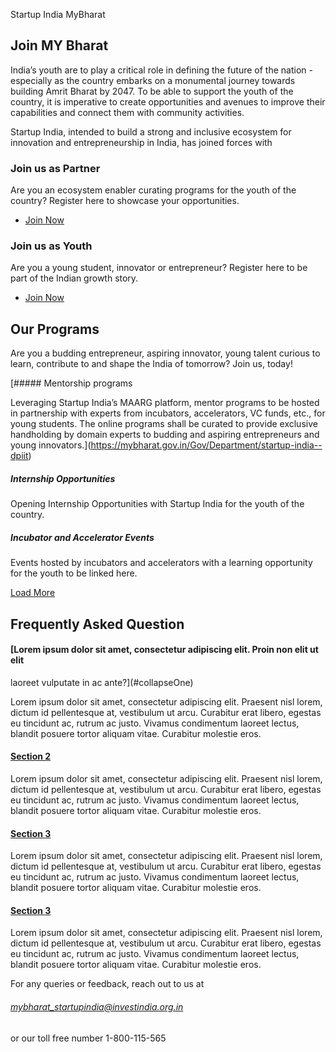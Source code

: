 Startup India MyBharat

Join MY Bharat
--------------

India’s youth are to play a critical role in defining the future of the nation \- especially as the country embarks on a monumental journey towards building Amrit Bharat by 2047\. To be able to support the youth of the country, it is imperative to create opportunities and avenues to improve their capabilities and connect them with community activities. 

Startup India, intended to build a strong and inclusive ecosystem for innovation and entrepreneurship in India, has joined forces with

### Join us as Partner

Are you an ecosystem enabler curating programs for the youth of the country? Register here to showcase your opportunities.

* [Join Now](https://mybharat.gov.in/partner_register)

### Join us as Youth

Are you a young student, innovator or entrepreneur? Register here to be part of the Indian growth story.

* [Join Now](https://mybharat.gov.in/yuva_register)

Our Programs
------------

Are you a budding entrepreneur, aspiring innovator, young talent curious to learn, contribute to and shape the India of tomorrow? Join us, today! 

[##### Mentorship programs

Leveraging Startup India’s MAARG platform, mentor programs to be hosted in partnership with experts from incubators, accelerators, VC funds, etc., for young students. The online programs shall be curated to provide exclusive handholding by domain experts to budding and aspiring entrepreneurs and young innovators.](https://mybharat.gov.in/Gov/Department/startup-india--dpiit)

##### Internship Opportunities

Opening Internship Opportunities with Startup India for the youth of the country.

##### Incubator and Accelerator Events

Events hosted by incubators and accelerators with a learning opportunity for the youth to be linked here.

[Load More](#)

Frequently Asked Question
-------------------------

#### [Lorem ipsum dolor sit amet, consectetur adipiscing elit. Proin non elit ut elit
 laoreet vulputate in ac ante?](#collapseOne)

Lorem ipsum dolor sit amet, consectetur adipiscing elit. Praesent nisl lorem, dictum id pellentesque at, vestibulum ut arcu. Curabitur erat libero, egestas eu tincidunt ac, rutrum ac justo. Vivamus condimentum laoreet lectus, blandit posuere tortor aliquam vitae. Curabitur molestie eros. 

#### [Section 2](#collapseTwo)

Lorem ipsum dolor sit amet, consectetur adipiscing elit. Praesent nisl lorem, dictum id pellentesque at, vestibulum ut arcu. Curabitur erat libero, egestas eu tincidunt ac, rutrum ac justo. Vivamus condimentum laoreet lectus, blandit posuere tortor aliquam vitae. Curabitur molestie eros. 

#### [Section 3](#collapseThree)

Lorem ipsum dolor sit amet, consectetur adipiscing elit. Praesent nisl lorem, dictum id pellentesque at, vestibulum ut arcu. Curabitur erat libero, egestas eu tincidunt ac, rutrum ac justo. Vivamus condimentum laoreet lectus, blandit posuere tortor aliquam vitae. Curabitur molestie eros. 

#### [Section 3](#collapseFour)

Lorem ipsum dolor sit amet, consectetur adipiscing elit. Praesent nisl lorem, dictum id pellentesque at, vestibulum ut arcu. Curabitur erat libero, egestas eu tincidunt ac, rutrum ac justo. Vivamus condimentum laoreet lectus, blandit posuere tortor aliquam vitae. Curabitur molestie eros. 

For any queries or feedback, reach out to us at

###### [mybharat\_startupindia@investindia.org.in](mailto:mybharat_startupindia@investindia.org.in)

or our toll free number 1\-800\-115\-565